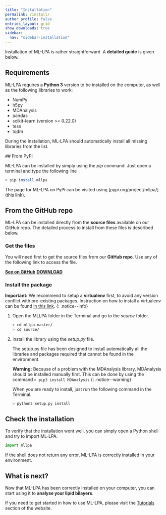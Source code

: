 ```yaml
---
title: "Installation"
permalink: /install/
author_profile: false
entries_layout: grid
show_downloads: true
sidebar:
  nav: "sidebar-installation"
---
```


Installation of ML-LPA is rather straightforward. A **detailed guide** is given below.

## Requirements

ML-LPA requires a **Python 3** version to be installed on the computer, as well as the following libraries to work:

* NumPy
* h5py
* MDAnalysis
* pandas
* scikit-learn (version >= 0.22.0)
* tess
* tqdm

During the installation, ML-LPA should automatically install all missing libraries from the list.

## From PyPi

ML-LPA can be installed by simply using the *pip* command. Just open a terminal and type the following line

```sh
> pip install mllpa
```

The page for ML-LPA on PyPi can be visited using [pypi.org/project/mllpa/](this link).

## From the GitHub repo

ML-LPA can be installed directly from the **source files** available on our GitHub repo. The detailed
process to install from these files is described below.

### Get the files

You will need first to get the source files from our **GitHub repo**. Use any of the following link to access the file.

<a href="https://github.com/vivien-walter/mllpa" class="btn btn--info"><b>See on GitHub</b></a> <a href="https://github.com/vivien-walter/mllpa/archive/master.zip" class="btn btn--primary"><i class='fas fa-download'></i> <b>DOWNLOAD</b></a>

### Install the package

**Important:** We recommend to setup a **virtualenv** first, to avoid any version conflict with pre-existing packages.
Instruction on how to install a virtualenv can be found [in this link](https://packaging.python.org/guides/installing-using-pip-and-virtual-environments/).
{: .notice--info}

1. Open the MLLPA folder in the Terminal and go to the *source* folder.

    ```sh
    > cd mllpa-master/
    > cd source/
    ```

2. Install the library using the *setup.py* file.

    The setup.py file has been designed to install automatically all the libraries and packages required that cannot be found
    in the environment.

    **Warning:** Because of a problem with the MDAnalysis library, MDAnalysis should be installed manually first.
    This can be done by using the command ```> pip3 install MDAnalysis```
    {: .notice--warning}

    When you are ready to install, just run the following command in the Terminal.

    ```sh
    > python3 setup.py install
    ```

## Check the installation

To verify that the installation went well, you can simply open a Python shell and try to import ML-LPA.

```python
import mllpa
```

If the shell does not return any error, ML-LPA is correctly installed in your environment.

## What is next?

Now that ML-LPA has been correctly installed on your computer, you can start using it to **analyse your lipid bilayers.**

If you need to get started in how to use ML-LPA, please visit the [Tutorials](/tutorials/) section of the website.
